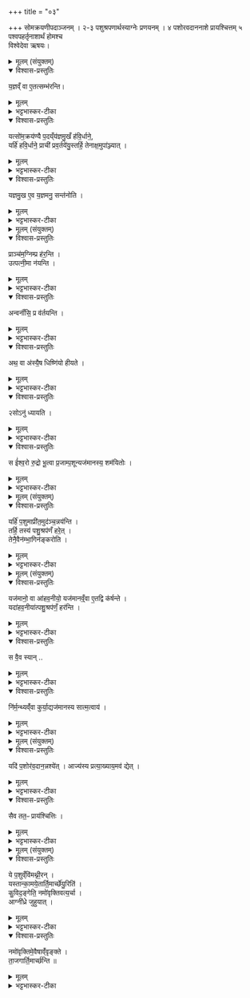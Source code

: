 +++
title = "०३"

+++
सोमक्रयणीपदाञ्जनम् । २-३ पशुश्रपणार्थस्याग्नेः प्रणयनम् ।   ४ पशोरवदाननाशे प्रायश्चित्तम्   ५ पश्वपहर्तृनाशार्थं होमश्च    
विश्वेदेवा ऋषयः।

<details><summary>मूलम् (संयुक्तम्)</summary>

य॒ज्ञव्ँ वा ए॒तत्सम्भ॑रन्ति॒ यत्सो॑म॒क्रय॑ण्यै प॒दय्ँय॑ज्ञमु॒खँ ह॑वि॒र्धाने॒ यर्हि॑ हवि॒र्धाने॒ प्राची॑ प्रव॒र्तये॑यु॒स्तर्हि॒ तेनाक्ष॒मुपा॑ञ्ज्याद्यज्ञमु॒ख ए॒व य॒ज्ञमनु॒ सन्त॑नोति
</details>

<details open><summary>विश्वास-प्रस्तुतिः</summary>

य॒ज्ञव्ँ वा ए॒तत्सम्भ॑रन्ति।  
</details>

<details><summary>मूलम्</summary>

य॒ज्ञव्ँ वा ए॒तत्सम्भ॑रन्ति।  
</details>

<details><summary>भट्टभास्कर-टीका</summary>

1अथ हविर्धानयोरक्षोपाञ्जनं विधास्यन्नाह - यज्ञं वा इत्यादि ॥ यज्ञमेवैतत्सम्भरन्ति यत्सोमक्रयण्याः पदं संभरन्ति । यज्ञस्य प्रधानोपकरणत्वात् ।
</details>

<details open><summary>विश्वास-प्रस्तुतिः</summary>

यत्सो॑म॒क्रय॑ण्यै प॒दय्ँय॑ज्ञमु॒खँ ह॑वि॒र्धाने॒,  
यर्हि॑ हवि॒र्धाने॒ प्राची॑ प्रव॒र्तये॑यु॒स्तर्हि॒ तेनाक्ष॒मुपा॑ञ्ज्यात्  ।  
</details>

<details><summary>मूलम्</summary>

यत्सो॑म॒क्रय॑ण्यै प॒दय्ँय॑ज्ञमु॒खँ ह॑वि॒र्धाने॒,  
यर्हि॑ हवि॒र्धाने॒ प्राची॑ प्रव॒र्तये॑यु॒स्तर्हि॒ तेनाक्ष॒मुपा॑ञ्ज्यात्  ।  
</details>

<details><summary>भट्टभास्कर-टीका</summary>

यज्ञमुखं हविर्धाने यज्ञस्य मुखमिव उपक्रमणमेवैते हविर्धाने भवतः । हवींषि निधीयन्ते अनयोरिति हविर्धाने शकटे । यस्मादेवं तस्मात् यर्हि यस्मिन् काले हविर्धाने प्राची प्रवर्तयेयुः तर्हि तस्मिन्काले तेन पदतृतीयेन अक्षं अक्षस्य धुरं उपाञ्ज्यात् पत्नी ।
</details>

<details open><summary>विश्वास-प्रस्तुतिः</summary>

यज्ञमु॒ख ए॒व य॒ज्ञमनु॒ सन्त॑नोति ।   
</details>

<details><summary>मूलम्</summary>

यज्ञमु॒ख ए॒व य॒ज्ञमनु॒ सन्त॑नोति ।   
</details>

<details><summary>भट्टभास्कर-टीका</summary>

यज्ञमुख एव उपक्रम एव यज्ञं समस्तं अनुसन्तनोति अनुसन्ततं करोति ॥
</details>

<details><summary>मूलम् (संयुक्तम्)</summary>

प्राञ्च॑म॒ग्निम्प्र ह॑र॒न्त्युत्पत्नी॒मा न॑य॒न्त्यन्वनाँ॑सि॒ प्र व॑र्तय॒न्त्यथ॒ वा अ॑स्यै॒ष धिष्णि॑यो हीयते॒ सोऽनु॑ ध्यायति॒ स ई॑श्व॒रो रु॒द्रो भू॒त्वा [9]  प्र॒जाम्प॒शून्यज॑मानस्य॒ शम॑यितोः
</details>

<details open><summary>विश्वास-प्रस्तुतिः</summary>

प्राञ्च॑म॒ग्निम्प्र ह॑र॒न्ति ।  
उत्पत्नी॒मा न॑यन्ति ।  
</details>

<details><summary>मूलम्</summary>

प्राञ्च॑म॒ग्निम्प्र ह॑र॒न्ति ।  
उत्पत्नी॒मा न॑यन्ति ।  
</details>

<details><summary>भट्टभास्कर-टीका</summary>

2प्राञ्चमग्निं प्रहरन्तीत्यादयो विधयः ॥ प्राञ्चं प्रहरन्ति । पत्नीमुदानयन्ति ।
</details>

<details open><summary>विश्वास-प्रस्तुतिः</summary>

अन्वनाँ॑सि॒ प्र व॑र्तयन्ति ।   
</details>

<details><summary>मूलम्</summary>

अन्वनाँ॑सि॒ प्र व॑र्तयन्ति ।   
</details>

<details><summary>भट्टभास्कर-टीका</summary>

अनांसि अनुप्रवर्तयन्ति ।
</details>

<details open><summary>विश्वास-प्रस्तुतिः</summary>

अथ॒ वा अ॑स्यै॒ष धिष्णि॑यो हीयते ।  
</details>

<details><summary>मूलम्</summary>

अथ॒ वा अ॑स्यै॒ष धिष्णि॑यो हीयते ।  
</details>

<details><summary>भट्टभास्कर-टीका</summary>

अथ वै इदानीं अस्याग्नेः धिष्णियो हीयते प्रहीयते ।
</details>

<details open><summary>विश्वास-प्रस्तुतिः</summary>

२सोऽनु॑ ध्यायति ।  
</details>

<details><summary>मूलम्</summary>

२सोऽनु॑ ध्यायति ।  
</details>

<details><summary>भट्टभास्कर-टीका</summary>

ततश्च स हीनधिष्ण्योग्निरनुध्यायति अनुचिन्तयति धिष्ण्यविरहितोहम् ।
</details>

<details open><summary>विश्वास-प्रस्तुतिः</summary>

स ई॑श्व॒रो रु॒द्रो भू॒त्वा प्र॒जाम्प॒शून्यज॑मानस्य॒ शम॑यितोः ।  
</details>

<details><summary>मूलम्</summary>

स ई॑श्व॒रो रु॒द्रो भू॒त्वा प्र॒जाम्प॒शून्यज॑मानस्य॒ शम॑यितोः ।  
</details>

<details><summary>भट्टभास्कर-टीका</summary>

स तादृशो रुद्रः क्रूरो भूत्वा यजमानस्य प्रजां पशूंश्च शमयितोः शमयितुं नाशयितुमीश्वरश्शक्त एव स्यात् ॥
</details>

<details><summary>मूलम् (संयुक्तम्)</summary>

यर्हि॑ प॒शुमाप्री॑त॒मुद॑ञ्च॒न्नय॑न्ति॒ तर्हि॒ तस्य॑ पशु॒श्रप॑णँ हरे॒त्तेनै॒वैन॑म्भा॒गिन॑ङ्करोति
</details>

<details open><summary>विश्वास-प्रस्तुतिः</summary>

यर्हि॑ प॒शुमाप्री॑त॒मुद॑ञ्च॒न्नय॑न्ति ।  
तर्हि॒ तस्य॑ पशु॒श्रप॑णँ हरे॒त् ।  
तेनै॒वैन॑म्भा॒गिन॑ङ्करोति ।  
</details>

<details><summary>मूलम्</summary>

यर्हि॑ प॒शुमाप्री॑त॒मुद॑ञ्च॒न्नय॑न्ति ।  
तर्हि॒ तस्य॑ पशु॒श्रप॑णँ हरे॒त् ।  
तेनै॒वैन॑म्भा॒गिन॑ङ्करोति ।  
</details>

<details><summary>भट्टभास्कर-टीका</summary>

3तत्रायं समाधिरित्याह - यर्हीत्यादि ॥ यर्हि यस्मिन् काले पशुमाप्रीतं इष्टकामत्वादीषत्प्रियमिति केचित् यदा - उदञ्चं नयन्ति तर्हि तदानीमेव पशुश्रपणं अग्निं तस्याहवनीयस्यैकदेशं हरेत् ।  

तेनैवैनं भागिनं करोति ततश्च भागलाभेन तृप्तः प्रजां पशूंश्च न शमयति ॥
</details>

<details><summary>मूलम् (संयुक्तम्)</summary>

यज॑मानो॒ वा आ॑हव॒नीयो॒ यज॑मानव्ँ॒वा ए॒तद्वि क॑र्षन्ते॒ यदा॑हव॒नीया॑त्पशु॒श्रप॑णँ॒ हर॑न्ति॒ स वै॒व स्यान्नि॑र्म॒न्थ्यव्ँ॑वा कुर्या॒द्यज॑मानस्य सात्म॒त्वाय
</details>

<details open><summary>विश्वास-प्रस्तुतिः</summary>

यज॑मानो॒ वा आ॑हव॒नीयो॒ यज॑मानव्ँ॒वा ए॒तद्वि क॑र्षन्ते ।  
यदा॑हव॒नीया॑त्पशु॒श्रप॑णँ॒ हर॑न्ति ।  
</details>

<details><summary>मूलम्</summary>

यज॑मानो॒ वा आ॑हव॒नीयो॒ यज॑मानव्ँ॒वा ए॒तद्वि क॑र्षन्ते ।  
यदा॑हव॒नीया॑त्पशु॒श्रप॑णँ॒ हर॑न्ति ।  
</details>

<details><summary>भट्टभास्कर-टीका</summary>

4अथाहवनीयात्पशुश्रपणहरणे दोषमाह - यजमानो वा इत्यादि ॥ ततश्च यजमानो निरात्मकस्स्यादिति । समाधत्ते - स वैव स्यात् स एव आहवनीयैकदेशः पशुश्रपणस्स्यात् ।  
ननु चोक्तम् यजमानो निरात्मकस्स्यादिति; ननु चेदमप्युक्तम् 'स ईश्वरो रुद्रोभूत्वा प्रजां पशून्यजमानस्य शमयितोः' इति ।
</details>

<details open><summary>विश्वास-प्रस्तुतिः</summary>

स वै॒व स्यान् ..
</details>

<details><summary>मूलम्</summary>

स वै॒व स्यान् ..
</details>

<details><summary>भट्टभास्कर-टीका</summary>

तस्मादग्नेर्भागवत्त्वाय स वैव स्यात् स एव भागतृप्तो यजमानं सात्मानं करिष्यतीति ।
</details>

<details open><summary>विश्वास-प्रस्तुतिः</summary>

नि॑र्म॒न्थ्यव्ँ॑वा कुर्या॒द्यज॑मानस्य सात्म॒त्वाय॑ ।  
</details>

<details><summary>मूलम्</summary>

नि॑र्म॒न्थ्यव्ँ॑वा कुर्या॒द्यज॑मानस्य सात्म॒त्वाय॑ ।  
</details>

<details><summary>भट्टभास्कर-टीका</summary>

पक्षान्तरमप्याह - निर्मन्थ्यं वा कुर्यात् पशुश्रपणं यजमानस्य सात्मत्वाय । ननु निर्भागोग्निः प्रजां पशून्यजमानस्य नाशयेत्, अत्र स्वयमाचार्येणैव समाधानमुक्तम् - आहवनीयादुल्मुकमादाय अरणी उपसंगृह्य पूर्वं पशोः प्रतिपद्यते निर्मन्थ्येन वा पशुं श्रपयन्ति वपया तत्सहोल्मुकमाहरन्तीति । एवमुल्मुकस्याग्रतः पशोर्नयनेन अग्निर्भागवान् भवति । तस्य पुनराहरणेन यजमानश्च सात्मा संपद्यते इति । पुराणगार्हपत्यस्स इत्युच्यत इति केचित् । अस्मिन् पक्षे गार्हपत्यादुल्मुकमादाय दक्षिणया द्वारोपनिर्हत्य दक्षिणेन सदः परीत्य दक्षिणेन मार्जालीयं धिष्ण्यं पर्याहृत्य दक्षिणेन यूपं चाहवनीयं च अतिहृत्य अन्तरेण चात्वालोत्करावुदङुपनिर्हृत्य तेन पशुं श्रपयेयुः ॥
</details>

<details><summary>मूलम् (संयुक्तम्)</summary>

यदि॑ प॒शोर॑व॒दान॒न्नश्ये॒दाज्य॑स्य प्रत्या॒ख्याय॒मव॑ द्ये॒त्सैव तत॒ᳶ प्राय॑श्चित्तिः
</details>

<details open><summary>विश्वास-प्रस्तुतिः</summary>

यदि॑ प॒शोर॑व॒दान॒न्नश्ये॑त् ।
आज्य॑स्य प्रत्या॒ख्याय॒मव॑ द्येत् ।  
</details>

<details><summary>मूलम्</summary>

यदि॑ प॒शोर॑व॒दान॒न्नश्ये॑त् ।
आज्य॑स्य प्रत्या॒ख्याय॒मव॑ द्येत् ।  
</details>

<details><summary>भट्टभास्कर-टीका</summary>

5यदि पशोरित्यादि ॥ यावन्ति पशोरवदानानि नश्यन्ति तावत्कृत्व आज्यस्यावद्येत् । छान्दसो णमुल् । यद्वा - तत्प्रत्याख्यायं आज्यस्यावद्येत् प्रत्याम्नायतयेति यावत् ।
</details>

<details open><summary>विश्वास-प्रस्तुतिः</summary>

सैव तत॒ᳶ प्राय॑श्चित्तिः ।  
</details>

<details><summary>मूलम्</summary>

सैव तत॒ᳶ प्राय॑श्चित्तिः ।  
</details>

<details><summary>भट्टभास्कर-टीका</summary>

सैव ततोवदान-विनाशदोषान्मोचनाय प्रायश्चित्तिः, दोषनिर्घातार्थं कर्म प्रायश्चित्तिः । प्रायः प्रायेण कर्मणोपगमः तदर्था चित्तिः ज्ञानं प्रायश्चित्तिः, तद्दोषनिर्घातार्थत्वात् । पारस्करादित्वात्सुट् । असुन्नन्तो वा प्रायश्शब्दः, छान्दसमाद्युदात्तत्वम् ॥
</details>

<details><summary>मूलम् (संयुक्तम्)</summary>

ये प॒शुव्ँवि॑मथ्नी॒रन्यस्तान्का॒मये॒तार्ति॒मार्च्छे॑यु॒रिति॑ कु॒विद॒ङ्गेति॒ नमो॑वृक्तिवत्य॒र्चाग्नी॑ध्रे जुहुया॒न्नमो॑वृक्तिमे॒वैषाव्ँ॑वृङ्क्ते ता॒जगार्ति॒मार्च्छ॑न्ति ॥ [10]
</details>

<details open><summary>विश्वास-प्रस्तुतिः</summary>

ये प॒शुव्ँवि॑मथ्नी॒रन् ।  
यस्तान्का॒मये॒तार्ति॒मार्च्छे॑यु॒रिति॑ ।  
कु॒विद॒ङ्गेति॒ नमो॑वृक्तिवत्य॒र्चा ।  
आग्नी॑ध्रे जुहुयात् ।   
</details>

<details><summary>मूलम्</summary>

ये प॒शुव्ँवि॑मथ्नी॒रन् ।  
यस्तान्का॒मये॒तार्ति॒मार्च्छे॑यु॒रिति॑ ।  
कु॒विद॒ङ्गेति॒ नमो॑वृक्तिवत्य॒र्चा ।  
आग्नी॑ध्रे जुहुयात् ।   
</details>

<details><summary>भट्टभास्कर-टीका</summary>

6ये पशुमिति ॥ पश्वर्थं ये विमथ्नीरन् विमाथं कलहं कुर्वन्ति यस्तान् कामयेत एते आर्तिमार्छेयुरिति स आग्नीध्रे जुहुयात् नमोवृक्तिशब्दवत्या 'कुविदङ्ग यवमन्तः' इत्येतया ऋचा ।
</details>

<details open><summary>विश्वास-प्रस्तुतिः</summary>

नमो॑वृक्तिमे॒वैषाव्ँ॑वृङ्क्ते ।  
ता॒जगार्ति॒मार्च्छ॑न्ति ॥
</details>

<details><summary>मूलम्</summary>

नमो॑वृक्तिमे॒वैषाव्ँ॑वृङ्क्ते ।  
ता॒जगार्ति॒मार्च्छ॑न्ति ॥
</details>

<details><summary>भट्टभास्कर-टीका</summary>

सोनेन होमेन एषां विमाथकारिणां नमोवृक्तिं वृङ्क्ते नमोन्नं तस्य वर्जनं वृङ्क्ते वर्जयति करोति । रायस्पोषं पुष्णातीति वद्द्रष्टव्यम् । यद्वा - तदेव वर्जनीयवृक्तिः तदेषां वर्जयति । ऊर्यादित्वेन गतित्वात् 'तादौ च' इति नमश्शब्दस्य प्रकृतिस्वरत्वम्, अव्ययपूर्वपदप्रकृतिस्वरत्वं वा । ततस्ते ताजक् तदानीमेव आर्तिमार्छन्ति नश्यन्ति ।


इयमृक् 'स्वाद्वीं त्वा' इत्यत्र व्याख्याता । यथा तु खलु यवमुद्गव्रीह्यादिबहुधान्यवन्तः पुरुषाः यवादीन् सहोत्पद्यमानान् अनुपूर्वं परिपाट्या वियूय पृथक्कृत्य परस्परतः काण्डफलादिभ्यो वा तुषकणादिभ्यो वा पृथक्कृत्य दधति तथा यूयमपि हे देवाः इहेह सर्वत्र एषां भोजनानि कृणुत । केषाम्? ये अस्माकमुपकारिणः बर्हिषः यज्ञस्य नमोवृक्तिं अन्नस्य पशुलक्षणस्य दोषं विनाशं न जग्मुः न गताः न कुर्वन्ति । ये पुनर्नमोवृक्तिं कुर्वन्ति हविर्विनाशयन्ति तेषां भोजनानि मा कार्ष्ट ते तु तदभावेनानेन होमेन नश्यन्त्विति ॥

इति तृतीये प्रथमे तृतीयोनुवाकः ॥
</details>
